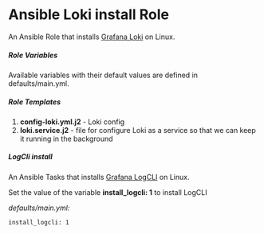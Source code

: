 # Ansible Loki install Role

An Ansible Role that installs [Grafana Loki](https://github.com/grafana/loki) on Linux.

##### Role Variables
Available variables with their default values are defined in defaults/main.yml.

##### Role Templates
1. **config-loki.yml.j2** - Loki config  
2. **loki.service.j2** - file for configure Loki as a service so that we can keep it running in the background  

##### LogCli install

An Ansible Tasks that installs [Grafana LogCLI](https://github.com/grafana/loki/blob/master/docs/getting-started/logcli.md) on Linux.

Set the value of the variable **install_logcli: 1** to install LogCLI

_defaults/main.yml:_
```
install_logcli: 1

```
